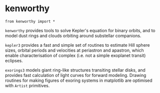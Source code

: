 # kenworthy

    from kenworthy import *

`kenworthy` provides tools to solve Kepler's equation for binary orbits, and to model dust rings and clouds orbiting around substellar companions.

`kepler3` provides a fast and simple set of routines to estimate Hill sphere sizes, orbital periods and velocities at periastron and apastron, which enable characterisation of complex (i.e. not a simple exoplanet transit) eclipses.

`exorings3` models giant ring-like structures transiting stellar disks, and provides fast calculation of light curves for forward modeling. Drawing routines for making figures of exoring systems in matplotlib are optimised with `Artist` primitives.
